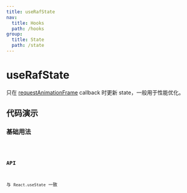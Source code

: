 ```yaml
---
title: useRafState
nav:
  title: Hooks
  path: /hooks
group:
  title: State
  path: /state
---
```


# useRafState

只在 [requestAnimationFrame](https://developer.mozilla.org/en-US/docs/Web/API/window/requestAnimationFrame) callback 时更新 state，一般用于性能优化。

## 代码演示

### 基础用法

<code src="./demo/demo01.tsx" />

### API

与 `React.useState` 一致

